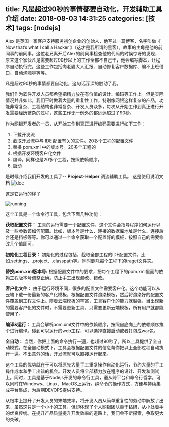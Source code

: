 title: 凡是超过90秒的事情都要自动化，开发辅助工具介绍
date: 2018-08-03 14:31:25
categories: [技术]
tags: [nodejs]
---
Alex 是英国一家客户支持服务初创企业的创始人，他写过一篇博客，名字叫做《 Now that’s what I call a Hacker 》（这才是我所谓的黑客）。故事的主角是他的前同事的前同事。这位老兄离开后Alex的前同事检查他的代码的时候惊讶的发现，原来这个家伙凡是需要超过90秒以上的工作全都不自己干，他会编写脚本，让程序自动执行完。这些工作包括向老婆大人汇报、自动修复客户数据库、编不上班借口、自动泡咖啡等等。

凡是超过90秒的事情都要自动化，这句话深深的触动了我。

<!--more-->

我们作为软件开发人员都希望把精力放在有价值的设计、编码等工作上。但是实际情况并非如此，我们平时做着大量的重复性工作，特别像网银这样复杂的产品，功能非常复杂、工程结构也非常复杂、开发人员众多，每次从开始工作到真正进行开发需要经历繁杂的过程，这些工作无一例外的都远远超过了90秒。

作为网银开发者的一员，从开始工作到真正进行编码需要进行如下工作：

1.	下载开发流
2.	截取开发流中与 IDE 配置有关的文件。20多个工程的配置文件
3.	替换 pom.xml 中的版本号。20多个工程的
4.	根据开发环境客户化文件
5.	编译。同样也是20多个工程，按照依赖顺序。
6.	启动

是时候介绍我们开发的工具了-- **Project-Helper** 调流辅助工具。
这是使用说明文档
![doc](/resources/automation-things-over-90-seconds/1.png)

这是它运行的样子

![running](/resources/automation-things-over-90-seconds/2.png)

这个工具是一个命令行工具，包含下面几种功能：

**获取配置文件：**
工具的运行需要一个配置文件，这个文件会指导程序如何运行以及一些参数该如何配置。比如，版本号是什么、连接的数据库地址是什么、连接后台还是挡板等等。你可以通过一个命令获取一个配置好的模板，按照自己的需要修改几个值即可。

**初始化工程目录：**
初始化的过程包括，截取全部工程的IDE配置文件，比如.settings、.project、.classpath等。同时删除每个工程下的traget文件夹。

**替换pom.xml版本号:**
根据配置文件中的要求，把每个工程下的pom.xml里面的依赖工程版本号调整正确。防止手工出现漏改、错改。

**客户化文件：**
由于运行环境不同，很多的配置文件需要客户化。这个功能可以从云端下载一份最新的客户化模板，根据配置文件渲染模板，然后将渲染好的配置文件覆盖到工程文件上。随着云端模板的丰富，工具客户化的能力就越强，当出现新的需要客户化的文件时，不需要更新工具，只需要更新云端模板，所有用户就都能使用了。

**编译&运行：**
工具会解析pom.xml文件中的依赖顺序，按照自底向上的依赖顺序挨个进行编译。碰到可以运行的web工程，可以选择直接启动或者打包成war包。

**全自动：**
当然，你把上面的命令执行一遍，也超过90秒了。所以工具提供了全自动模式，在全自动模式下，工具会根据配置文件的信息帮你把以上全部过程自动执行一遍。不出意外的话，开发流就可以直接运行起来。

这个工具的优势就在于可以将原先大量手工重复操作自动化运行，节约大量的手工操作成本和手工出错的机会。开发人员将全部精力放在程序的设计、开发和测试上。同时，工具是基于Nodejs开发的命令行工具，遵从跨平台和命令行哲学。可以同时在Windows、Linux、MacOS上运行。纯命令的操作方式，方便与持续集成平台集成，为后期DEVOPS提供支持。

从根本上提升了开发人员的末端效率，将开发人员从简单重复性的劳动中解放了出来，虽然这只是一个小小的工具，但却体现了个人网银团队善于钻研，从小处着手的优良传统。在提升产品质量提升开发效率的道路上，我们会不断探索，争取更大的突破。
